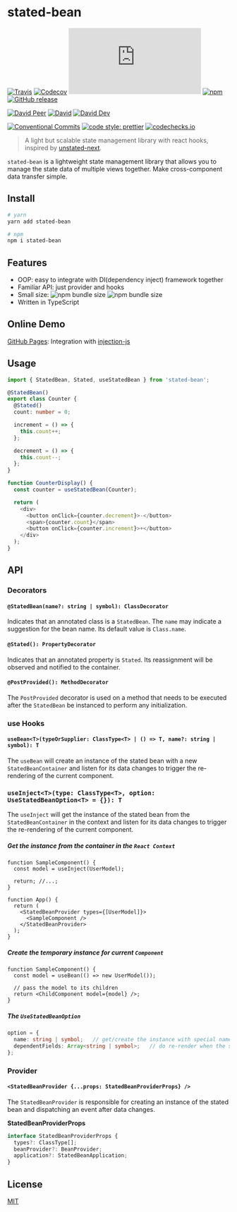# stated-bean

[![Travis](https://img.shields.io/travis/com/mjolnirjs/stated-bean.svg)](https://travis-ci.com/mjolnirjs/stated-bean)
[![Codecov](https://img.shields.io/codecov/c/gh/mjolnirjs/stated-bean)](https://codecov.io/gh/mjolnirjs/stated-bean)
[![type-coverage](https://img.shields.io/badge/dynamic/json.svg?label=type-coverage&prefix=%E2%89%A5&suffix=%&query=$.typeCoverage.atLeast&uri=https%3A%2F%2Fraw.githubusercontent.com%2Fmjolnirjs%2Fstated-bean%2Fmaster%2Fpackage.json)](https://github.com/plantain-00/type-coverage)
[![npm](https://img.shields.io/npm/v/stated-bean.svg)](https://www.npmjs.com/package/stated-bean)
[![GitHub release](https://img.shields.io/github/release/mjolnirjs/stated-bean)](https://github.com/mjolnirjs/stated-bean/releases)

[![David Peer](https://img.shields.io/david/peer/mjolnirjs/stated-bean.svg)](https://david-dm.org/mjolnirjs/stated-bean?type=peer)
[![David](https://img.shields.io/david/mjolnirjs/stated-bean.svg)](https://david-dm.org/mjolnirjs/stated-bean)
[![David Dev](https://img.shields.io/david/dev/mjolnirjs/stated-bean.svg)](https://david-dm.org/mjolnirjs/stated-bean?type=dev)

[![Conventional Commits](https://img.shields.io/badge/conventional%20commits-1.0.0-yellow.svg)](https://conventionalcommits.org)
[![code style: prettier](https://img.shields.io/badge/code_style-prettier-ff69b4.svg)](https://github.com/prettier/prettier)
[![codechecks.io](https://raw.githubusercontent.com/codechecks/docs/master/images/badges/badge-default.svg?sanitize=true)](https://codechecks.io)

> A light but scalable state management library with react hooks, inspired by [unstated-next](https://github.com/jamiebuilds/unstated-next).

`stated-bean` is a lightweight state management library that allows you to manage the state data of multiple views together. Make cross-component data transfer simple.

## Install

```sh
# yarn
yarn add stated-bean

# npm
npm i stated-bean
```

## Features

- OOP: easy to integrate with DI(dependency inject) framework together
- Familiar API: just provider and hooks
- Small size: ![npm bundle size](https://img.shields.io/bundlephobia/min/stated-bean) ![npm bundle size](https://img.shields.io/bundlephobia/minzip/stated-bean)
- Written in TypeScript

## Online Demo

[GitHub Pages](https://mjolnirjs.github.io/stated-bean): Integration with [injection-js](https://github.com/mgechev/injection-js)

## Usage

```ts
import { StatedBean, Stated, useStatedBean } from 'stated-bean';

@StatedBean()
export class Counter {
  @Stated()
  count: number = 0;

  increment = () => {
    this.count++;
  };

  decrement = () => {
    this.count--;
  };
}

function CounterDisplay() {
  const counter = useStatedBean(Counter);

  return (
    <div>
      <button onClick={counter.decrement}>-</button>
      <span>{counter.count}</span>
      <button onClick={counter.increment}>+</button>
    </div>
  );
}
```

## API

### Decorators

#### `@StatedBean(name?: string | symbol): ClassDecorator`

Indicates that an annotated class is a `StatedBean`. The `name` may indicate a suggestion for the bean name. Its default value is `Class.name`.

#### `@Stated(): PropertyDecorator`

Indicates that an annotated property is `Stated`. Its reassignment will be observed and notified to the container.

#### `@PostProvided(): MethodDecorator`

The `PostProvided` decorator is used on a method that needs to be executed after the `StatedBean` be instanced to perform any initialization.

### use Hooks

#### `useBean<T>(typeOrSupplier: ClassType<T> | () => T, name?: string | symbol): T`

The `useBean` will create an instance of the stated bean with a new `StatedBeanContainer` and listen for its data changes to trigger the re-rendering of the current component.

### `useInject<T>(type: ClassType<T>, option: UseStatedBeanOption<T> = {}): T`

The `useInject` will get the instance of the stated bean from the `StatedBeanContainer` in the context and listen for its data changes to trigger the re-rendering of the current component.

##### Get the instance from the container in the `React Context`

```tsx
function SampleComponent() {
  const model = useInject(UserModel);

  return; //...;
}

function App() {
  return (
    <StatedBeanProvider types={[UserModel]}>
      <SampleComponent />
    </StatedBeanProvider>
  );
}
```

##### Create the temporary instance for current `Component`

```tsx
function SampleComponent() {
  const model = useBean(() => new UserModel());

  // pass the model to its children
  return <ChildComponent model={model} />;
}
```

##### The `UseStatedBeanOption`

```ts
option = {
  name: string | symbol;   // get/create the instance with special name
  dependentFields: Array<string | symbol>;   // do re-render when the special property changed
};
```

### Provider

#### `<StatedBeanProvider {...props: StatedBeanProviderProps} />`

The `StatedBeanProvider` is responsible for creating an instance of the stated bean and dispatching an event after data changes.

**StatedBeanProviderProps**

```ts
interface StatedBeanProviderProps {
  types?: ClassType[];
  beanProvider?: BeanProvider;
  application?: StatedBeanApplication;
}
```

## License

[MIT](http://opensource.org/licenses/MIT)
